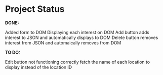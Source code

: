 # Project Status #

**DONE:**

Added form to DOM
Displaying each interest on DOM
Add button adds interest to JSON and automatically displays to DOM
Delete button removes interest from JSON and automaically removes from DOM

**TO DO:**

Edit button not functioning correctly
fetch the name of each location to display instead of the location ID
